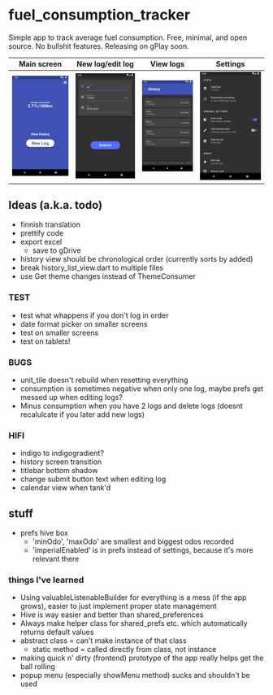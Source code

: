 # fuel_consumption_tracker

Simple app to track average fuel consumption. Free, minimal, and open source. No bullshit features. Releasing on gPlay soon.

| Main screen                       | New log/edit log                 | View logs                             | Settings                                  |
|-----------------------------------|----------------------------------|---------------------------------------|-------------------------------------------|
| ![Main screen](/scrnsht/main.png) | ![New log](/scrnsht/new_log.png) | ![History view](/scrnsht/history.png) | ![Settings screen](/scrnsht/settings.png) |

## Ideas (a.k.a. todo)

- finnish translation
- prettify code
- export excel
    - save to gDrive
- history view should be chronological order (currently sorts by added)
- break history_list_view.dart to multiple files
- use Get theme changes instead of ThemeConsumer


### TEST

- test what whappens if you don't log in order
- date format picker on smaller screens
- test on smaller screens
- test on tablets!


### BUGS

- unit_tile doesn't rebuild when resetting everything
- consumption is sometimes negative when only one log, maybe prefs get messed up when editing logs?
- Minus consumption when you have 2 logs and delete logs (doesnt recalulcate if you later add new logs)


### HIFI

- indigo to indigogradient?
- history screen transition
- titlebar bottom shadow
- change submit button text when editing log
- calendar view when tank'd



## stuff

- prefs hive box
    - 'minOdo', 'maxOdo' are smallest and biggest odos recorded
    - 'imperialEnabled' is in prefs instead of settings, because it's more relevant there


### things I've learned

- Using valuableListenableBuilder for everything is a mess (if the app grows), easier to just implement proper state management
- Hive is way easier and better than shared_preferences
- Always make helper class for shared_prefs etc. which automatically returns default values
- abstract class = can't make instance of that class
    - static method = called directly from class, not instance
- making quick n' dirty (frontend) prototype of the app really helps get the ball rolling
- popup menu (especially showMenu method) sucks and shouldn't be used
